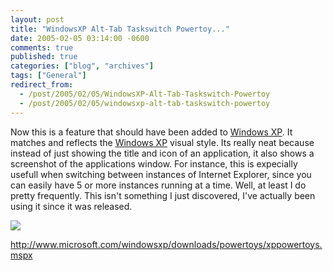 ```yaml
---
layout: post
title: "WindowsXP Alt-Tab Taskswitch Powertoy..."
date: 2005-02-05 03:14:00 -0600
comments: true
published: true
categories: ["blog", "archives"]
tags: ["General"]
redirect_from: 
  - /post/2005/02/05/WindowsXP-Alt-Tab-Taskswitch-Powertoy
  - /post/2005/02/05/windowsxp-alt-tab-taskswitch-powertoy
---
```

<!-- more -->
<P>Now this is a feature that should have been added to <A title="Windows XP" href="http://www.microsoft.com/windowsxp/default.mspx" target=_blank>Windows XP</A>. It matches and reflects the <A title="Windows XP" href="http://www.microsoft.com/windowsxp/default.mspx" target=_blank>Windows XP</A> visual style. Its really neat because instead of just showing the title and icon of an application, it also shows a screenshot of the applications window. For instance, this is expecially usefull when switching between instances of Internet Explorer, since you can easily have 5 or more instances running at a time. Well, at least I do pretty frequently. This isn't something I just discovered, I've actually been using it since it was released.</P>
<P><A href="http://www.microsoft.com/windowsxp/downloads/powertoys/xppowertoys.mspx"><IMG src="/Blog/images/14/r_WinXP_PowerToy_Taskswitch.jpg" border=0></A></P>
<P><A href="http://www.microsoft.com/windowsxp/downloads/powertoys/xppowertoys.mspx">http://www.microsoft.com/windowsxp/downloads/powertoys/xppowertoys.mspx</A></P>
